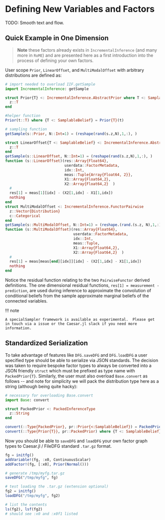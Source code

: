 # Defining New Variables and Factors

TODO: Smooth text and flow.

## Quick Example in One Dimension

> **Note** these factors already exists in `IncrementalInference` (and many more in `RoME`) and are presented here as a first introduction into the process of defining your own factors.

User scope `Prior`, `LinearOffset`, and `MultiModalOffset` with arbitrary distributions are defined as:
```julia
# import needed to overload IIF.getSample
import IncrementalInference: getSample

struct Prior{T} <: IncrementalInference.AbstractPrior where T <: SamplableBelief
  z::T
end

#helper function
Prior(t::T) where {T <: SamplableBelief} = Prior{T}(t)

# sampling function
getSample(s::Prior, N::Int=1) = (reshape(rand(s.z,N),1,:), )

struct LinearOffset{T <: SamplableBelief} <: IncrementalInference.AbstractRelativeRoots
  z::T
end
getSample(s::LinearOffset, N::Int=1) = (reshape(rand(s.z,N),1,:), )
function (s::LinearOffset)(res::Array{Float64},
                           userdata::FactorMetadata,
                           idx::Int,
                           meas::Tuple{Array{Float64, 2}},
                           X1::Array{Float64,2},
                           X2::Array{Float64,2}  )
  #
  res[1] = meas[1][idx] - (X2[1,idx] - X1[1,idx])
  nothing
end
struct MultiModalOffset <: IncrementalInference.FunctorPairwise
  z::Vector{Distribution}
  c::Categorical
end
getSample(s::MultiModalOffset, N::Int=1) = (reshape.(rand.(s.z, N),1,:)..., rand(s.c, N))
function (s::MultiModalOffset)(res::Array{Float64},
                               userdata::FactorMetadata,
                               idx::Int,
                               meas::Tuple,
                               X1::Array{Float64,2},
                               X2::Array{Float64,2}  )
  #
  res[1] = meas[meas[end][idx]][idx] - (X2[1,idx] - X1[1,idx])
  nothing
end
```
Notice the residual function relating to the two `PairwiseFunctor` derived definitions.
The one dimensional residual functions, `res[1] = measurement - prediction`, are used during inference to approximate the convolution of conditional beliefs from the sample approximate marginal beliefs of the connected variables.

!!! note

    A specialSampler framework is available as experimental.  Please get in touch via a issue or the Caesar.jl slack if you need more information.

## Standardized Serialization

To take advantage of features like `DFG.saveDFG` and `DFG.loadDFG` a user specified type should be able to serialize via JSON standards.  The decision was taken to require bespoke factor types to always be converted into a JSON friendly `struct` which must be prefixed as type name with `PackedPrior{T}`.   Similarly, the user must also overload `Base.convert` as follows -- and note for simplicity we will pack the distribution type here as a string (although being quite hacky):

```julia
# necessary for overloading Base.convert
import Base: convert

struct PackedPrior <: PackedInferenceType
  z::String
end

convert(::Type{PackedPrior}, pr::Prior{<:SamplableBelief}) = PackedPrior(string(pr.z))
convert(::Type{Prior{T}}, pr::PackedPrior) where {T <: SamplableBelief} = Prior{T}(IIF.extractdistribution(pr.z))
```

Now you should be able to `saveDFG` and `loadDFG` your own factor graph types to Caesar.jl / FileDFG standard `.tar.gz` format.

```julia
fg = initfg()
addVariable!(fg, :x0, ContinuousScalar)
addFactor!(fg, [:x0], Prior(Normal()))

# generate /tmp/myfg.tar.gz
saveDFG("/tmp/myfg", fg)

# test loading the .tar.gz (extension optional)
fg2 = initfg()
loadDFG("/tmp/myfg", fg2)

# list the contents
ls(fg2), lsf(fg2)
# should see :x0 and :x0f1 listed
```
